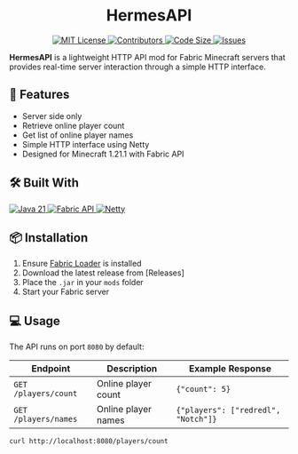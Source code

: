 <h1 align="center">HermesAPI</h1>

<p align="center">
  <a href="https://opensource.org/licenses/MIT">
    <img src="https://img.shields.io/badge/License-MIT-green.svg" alt="MIT License"/>
  </a>
  <a href="https://github.com/redredl/HermesAPI/graphs/contributors">
    <img src="https://img.shields.io/github/contributors/redredl/HermesAPI?color=blue" alt="Contributors"/>
  </a>
  <a href="https://github.com/redredl/HermesAPI">
    <img src="https://img.shields.io/github/repo-size/redredl/HermesAPI?color=yellow" alt="Code Size"/>
  </a>
  <a href="https://github.com/redredl/HermesAPI/issues">
    <img src="https://img.shields.io/github/issues/redredl/HermesAPI?color=red" alt="Issues"/>
  </a>
</p>

**HermesAPI** is a lightweight HTTP API mod for Fabric Minecraft servers that provides real-time server interaction through a simple HTTP interface.

## 🚀 Features

- Server side only
- Retrieve online player count
- Get list of online player names
- Simple HTTP interface using Netty
- Designed for Minecraft 1.21.1 with Fabric API

## 🛠️ Built With

<p align="left">
  <a href="https://www.java.com">
    <img src="https://img.shields.io/badge/Java-21-orange?logo=java&logoColor=white" alt="Java 21"/>
  </a>
  <a href="https://fabricmc.net">
    <img src="https://img.shields.io/badge/Fabric_API-1.21.1-1976d2?logo=fabric" alt="Fabric API"/>
  </a>
  <a href="https://netty.io">
    <img src="https://img.shields.io/badge/Netty-4.1-red?logo=netty&logoColor=white" alt="Netty"/>
  </a>
</p>

## 📦 Installation

1. Ensure [Fabric Loader](https://fabricmc.net/use/) is installed
2. Download the latest release from [Releases]
3. Place the `.jar` in your `mods` folder
4. Start your Fabric server

## 💻 Usage

The API runs on port `8080` by default:

| Endpoint | Description | Example Response |
|----------|-------------|------------------|
| `GET /players/count` | Online player count | `{"count": 5}` |
| `GET /players/names` | Online player names | `{"players": ["redredl", "Notch"]}` |

```bash
curl http://localhost:8080/players/count
